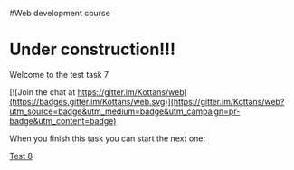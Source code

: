 #Web development course

# Under construction!!!

Welcome to the test task 7


[![Join the chat at https://gitter.im/Kottans/web](https://badges.gitter.im/Kottans/web.svg)](https://gitter.im/Kottans/web?utm_source=badge&utm_medium=badge&utm_campaign=pr-badge&utm_content=badge)




When you finish this task you can start the next one:

[Test 8](https://github.com/Kottans/web/blob/master/README08.md)
